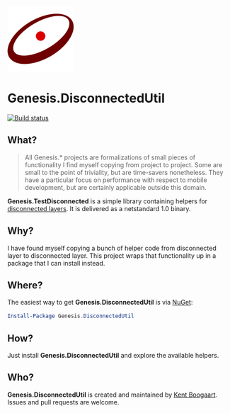![Logo](Art/Logo150x150.png "Logo")

# Genesis.DisconnectedUtil

[![Build status](https://ci.appveyor.com/api/projects/status/h40wp7mblm3c984x?svg=true)](https://ci.appveyor.com/project/kentcb/genesis-disconnectedutil)

## What?

> All Genesis.* projects are formalizations of small pieces of functionality I find myself copying from project to project. Some are small to the point of triviality, but are time-savers nonetheless. They have a particular focus on performance with respect to mobile development, but are certainly applicable outside this domain.
 
**Genesis.TestDisconnected** is a simple library containing helpers for [disconnected layers](http://kent-boogaart.com/blog/disconnected-layers). It is delivered as a netstandard 1.0 binary.

## Why?

I have found myself copying a bunch of helper code from disconnected layer to disconnected layer. This project wraps that functionality up in a package that I can install instead.

## Where?

The easiest way to get **Genesis.DisconnectedUtil** is via [NuGet](http://www.nuget.org/packages/Genesis.DisconnectedUtil/):

```PowerShell
Install-Package Genesis.DisconnectedUtil
```

## How?

Just install **Genesis.DisconnectedUtil** and explore the available helpers.

## Who?

**Genesis.DisconnectedUtil** is created and maintained by [Kent Boogaart](http://kent-boogaart.com). Issues and pull requests are welcome.